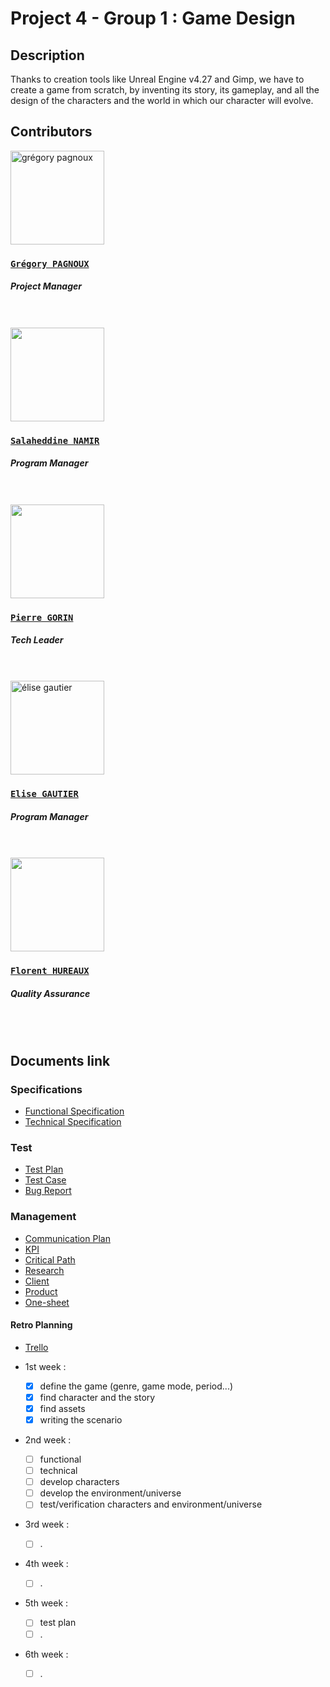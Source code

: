 # Project 4 - Group 1 : Game Design

## Description

Thanks to creation tools like Unreal Engine v4.27 and Gimp, we have to create a game from scratch, by inventing its story, its gameplay, and all the design of the characters and the world in which our character will evolve.

## Contributors

<img alt="grégory pagnoux" src="https://avatars.githubusercontent.com/u/114397869?s=400&v=4" width="150">

### [**`Grégory PAGNOUX`**](https://github.com/Gregory-Pagnoux)

##### *Project Manager*
<br>
<br>

<img src="https://avatars.githubusercontent.com/u/71770514?v=4" width="150">

### [**`Salaheddine NAMIR`**](https://github.com/T3rryc)

##### *Program Manager*
<br>
<br>

<img src="https://avatars.githubusercontent.com/u/91249863?v=4" width="150">

### [**`Pierre GORIN`**](https://github.com/pierre2103)

##### *Tech Leader*
<br>
<br>

<img alt="élise gautier" src="https://avatars.githubusercontent.com/u/91249847?v=4" width="150">

### [**`Elise GAUTIER`**](https://github.com/elisegtr)

##### *Program Manager*
<br>
<br>

<img src="https://avatars.githubusercontent.com/u/71769655?v=4" width="150">

### [**`Florent HUREAUX`**](https://github.com/florenthureaux)

##### *Quality Assurance*
<br>
<br>

## Documents link

### Specifications

- [Functional Specification](https://github.com/algosup/2022-2023-project-4-game-design-Team-2/blob/documents/Document/Functional/Functional_Specifications.md)
- [Technical Specification](https://github.com/algosup/2022-2023-project-4-game-design-Team-2/blob/documents/Document/Technical/Technical_Specifications.md)

### Test

- [Test Plan](https://github.com/algosup/2022-2023-project-4-game-design-Team-2/blob/documents/Document/Quality%20Assurance/Test_Plan.md)
- [Test Case](https://github.com/algosup/2022-2023-project-4-game-design-Team-2/blob/documents/Document/Quality%20Assurance/Test_Case.md)
- [Bug Report](https://github.com/algosup/2022-2023-project-4-game-design-Team-2/blob/documents/Document/Quality%20Assurance/Bug_report.md)

### Management

- [Communication Plan](https://github.com/algosup/2022-2023-project-4-game-design-Team-2/blob/main/communication_plan.md)
- [KPI](https://docs.google.com/spreadsheets/d/1nb2kEAd07n72-q45vv48D-Fiu9-cXbYf2hT7jCJNco8/edit?usp=sharing)
- [Critical Path](https://docs.google.com/spreadsheets/d/1r2SDYi2sKBfTMOqezgbVSrNG_eM-g3pzU2KiN0t9kvE/edit?usp=sharing)
- [Research](https://github.com/algosup/2022-2023-project-4-game-design-Team-2/blob/documents/Document/Project%20docs/research.md)
- [Client](https://github.com/algosup/2022-2023-project-4-game-design-Team-2/blob/documents/Document/Project%20docs/client.md)
- [Product](https://github.com/algosup/2022-2023-project-4-game-design-Team-2/blob/documents/Document/Project%20docs/product.md)
- [One-sheet](https://github.com/algosup/2022-2023-project-4-game-design-Team-2/blob/documents/Document/Project%20docs/One-sheet.md)

#### Retro Planning

- [Trello](https://trello.com/b/WZr4k2CT/game-design)

- 1st week :
  - [x] define the game (genre, game mode, period...)
  - [x] find character and the story
  - [x] find assets
  - [x] writing the scenario
- 2nd week :
  - [ ] functional
  - [ ] technical
  - [ ] develop characters
  - [ ] develop the environment/universe
  - [ ] test/verification characters and environment/universe
- 3rd week :
  - [ ] .
- 4th week :
  - [ ] .
- 5th week :
  - [ ] test plan
  - [ ] .
- 6th week :
  - [ ] .
